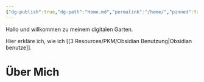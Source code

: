 ```yaml
---
{"dg-publish":true,"dg-path":"Home.md","permalink":"/home/","pinned":true,"tags":["gardenEntry"],"created":"2024-04-14T10:43:50.050+02:00","updated":"2024-04-14T12:23:31.473+02:00"}
---
```



Hallo und willkommen zu meinem digitalen Garten.

Hier erkläre ich, wie ich [[3 Resources/PKM/Obsidian Benutzung\|Obsidian benutze]].

# Über Mich
